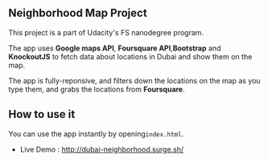 ## Neighborhood Map Project
This project is a part of Udacity's FS nanodegree program.

The app uses **Google maps API**, **Foursquare API**,**Bootstrap**
and **KnockoutJS** to fetch data about locations in Dubai 
and show them on the map.

The app is fully-reponsive, and filters down the locations on the
map as you type them, and grabs the locations from **Foursquare**.

## How to use it
You can use the app instantly by opening`index.html`.

  - Live Demo : http://dubai-neighborhood.surge.sh/
  